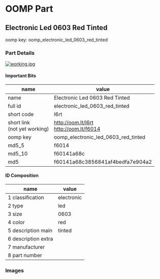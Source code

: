 # OOMP Part  
## Electronic Led 0603 Red Tinted  
  
oomp key: oomp_electronic_led_0603_red_tinted  
  
### Part Details  
  
[![working.jpg](working_600.jpg)](working.jpg)  
  
#### Important Bits  
| name | value | 
| --- | --- | 
| name | Electronic Led 0603 Red Tinted | 
| full id | electronic_led_0603_red_tinted | 
| short code | l6rt | 
| short link<br>(not yet working) | http://oom.lt/l6rt<br>http://oom.lt/f6014 | 
| oomp key | oomp_electronic_led_0603_red_tinted | 
| md5_5 | f6014 | 
| md5_10 | f60141a68c | 
| md5 | f60141a68c3856841af4bedfa7e904a2 | 
#### ID Composition  
| name | value | 
| --- | --- | 
| 1 classification | electronic | 
| 2 type | led | 
| 3 size | 0603 | 
| 4 color | red | 
| 5 description main | tinted | 
| 6 description extra |  | 
| 7 manufacturer |  | 
| 8 part number |  | 
### Images  

